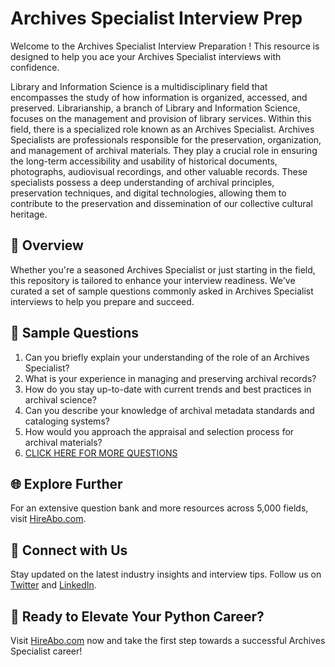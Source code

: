 # Archives Specialist Interview Prep

Welcome to the Archives Specialist Interview Preparation ! This resource is designed to help you ace your Archives Specialist interviews with confidence.

Library and Information Science is a multidisciplinary field that encompasses the study of how information is organized, accessed, and preserved. Librarianship, a branch of Library and Information Science, focuses on the management and provision of library services. Within this field, there is a specialized role known as an Archives Specialist. Archives Specialists are professionals responsible for the preservation, organization, and management of archival materials. They play a crucial role in ensuring the long-term accessibility and usability of historical documents, photographs, audiovisual recordings, and other valuable records. These specialists possess a deep understanding of archival principles, preservation techniques, and digital technologies, allowing them to contribute to the preservation and dissemination of our collective cultural heritage.

## 🚀 Overview

Whether you're a seasoned Archives Specialist or just starting in the field, this repository is tailored to enhance your interview readiness. We've curated a set of sample questions commonly asked in Archives Specialist interviews to help you prepare and succeed.

## 📝 Sample Questions

1. Can you briefly explain your understanding of the role of an Archives Specialist?
2. What is your experience in managing and preserving archival records?
3. How do you stay up-to-date with current trends and best practices in archival science?
4. Can you describe your knowledge of archival metadata standards and cataloging systems?
5. How would you approach the appraisal and selection process for archival materials?
6. [CLICK HERE FOR MORE QUESTIONS](https://hireabo.com/job/18_0_24/Archives%20Specialist)

## 🌐 Explore Further

For an extensive question bank and more resources across 5,000 fields, visit [HireAbo.com](https://www.hireabo.com).

## 📱 Connect with Us

Stay updated on the latest industry insights and interview tips. Follow us on [Twitter](https://twitter.com/hireabo) and [LinkedIn](https://www.linkedin.com/in/hire-abo-3609972a8/).

## 🚀 Ready to Elevate Your Python Career?

Visit [HireAbo.com](https://www.hireabo.com) now and take the first step towards a successful Archives Specialist career!